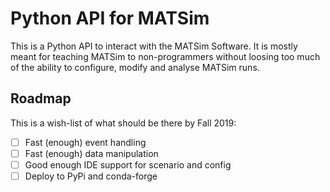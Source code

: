 Python API for MATSim
=====================

This is a Python API to interact with the MATSim Software.
It is mostly meant for teaching MATSim to non-programmers without loosing too much
of the ability to configure, modify and analyse MATSim runs.

Roadmap
-------

This is a wish-list of what should be there by Fall 2019:

* [ ] Fast (enough) event handling
* [ ] Fast (enough) data manipulation
* [ ] Good enough IDE support for scenario and config
* [ ] Deploy to PyPi and conda-forge
